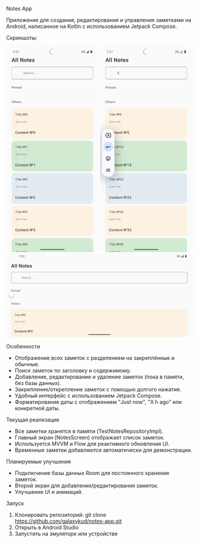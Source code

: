 Notes App

Приложение для создания, редактирования и управления заметками на Android, написанное на Kotlin с использованием Jetpack Compose.

Скриншоты:

<p align="center">
  <img src="screenshots/Screenshot_1.png" width="250">
  <img src="screenshots/Screenshot_2.png" width="250">
  <img src="screenshots/Screenshot_3.png" width="">
</p>

Особенности

- Отображение всех заметок с разделением на закреплённые и обычные.
- Поиск заметок по заголовку и содержимому.
- Добавление, редактирование и удаление заметок (пока в памяти, без базы данных).
- Закрепление/открепление заметок с помощью долгого нажатия.
- Удобный интерфейс с использованием Jetpack Compose.
- Форматирование даты с отображением "Just now", "X h ago" или конкретной даты.

Текущая реализация

- Все заметки хранятся в памяти (TestNotesRepositoryImpl).
- Главный экран (NotesScreen) отображает список заметок.
- Используется MVVM и Flow для реактивного обновления UI.
- Временные заметки добавляются автоматически для демонстрации.

Планируемые улучшения

- Подключение базы данных Room для постоянного хранения заметок.
- Второй экран для добавления/редактирования заметок.
- Улучшение UI и анимаций.

Запуск

1. Клонировать репозиторий: git clone https://github.com/galaxykud/notes-app.git
2. Открыть в Android Studio
3. Запустить на эмуляторе или устройстве
